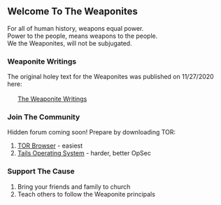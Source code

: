 ## Welcome To The Weaponites

For all of human history, weapons equal power.<br/>
Power to the people, means weapons to the people.<br/>
We the Weaponites, will not be subjugated.<br/>

### Weaponite Writings

The original holey text for the Weaponites was published on 11/27/2020 here:<br/><br/>
&nbsp;&nbsp;&nbsp;&nbsp;&nbsp;&nbsp;[The Weaponite Writings](https://gist.github.com/0x9090/25d53f5f06d5299672af19a8d1e9a413)

### Join The Community

Hidden forum coming soon! Prepare by downloading TOR:

1. [TOR Browser](https://www.torproject.org/download/) - easiest
2. [Tails Operating System](https://tails.boum.org/) - harder, better OpSec

### Support The Cause

1. Bring your friends and family to church<br/>
2. Teach others to follow the Weaponite principals<br/>
